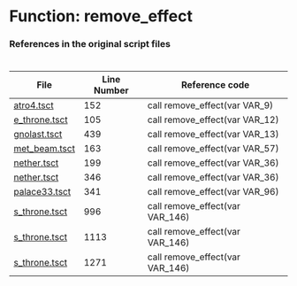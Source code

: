 # Function: remove_effect
### References in the original script files

#

| File | Line Number | Reference code |
| --- | --- | --- |
| [atro4.tsct](../../../out/atro4.tsct#L152) | 152 | call remove_effect(var VAR_9) |
| [e_throne.tsct](../../../out/e_throne.tsct#L105) | 105 | call remove_effect(var VAR_12) |
| [gnolast.tsct](../../../out/gnolast.tsct#L439) | 439 | call remove_effect(var VAR_13) |
| [met_beam.tsct](../../../out/met_beam.tsct#L163) | 163 | call remove_effect(var VAR_57) |
| [nether.tsct](../../../out/nether.tsct#L199) | 199 | call remove_effect(var VAR_36) |
| [nether.tsct](../../../out/nether.tsct#L346) | 346 | call remove_effect(var VAR_36) |
| [palace33.tsct](../../../out/palace33.tsct#L341) | 341 | call remove_effect(var VAR_96) |
| [s_throne.tsct](../../../out/s_throne.tsct#L996) | 996 | call remove_effect(var VAR_146) |
| [s_throne.tsct](../../../out/s_throne.tsct#L1113) | 1113 | call remove_effect(var VAR_146) |
| [s_throne.tsct](../../../out/s_throne.tsct#L1271) | 1271 | call remove_effect(var VAR_146) |
